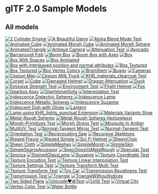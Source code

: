 # glTF 2.0 Sample Models

## All models

[![2 Cylinder Engine](.%2F2.0%2F2CylinderEngine%2Fscreenshot%2Fscreenshot-x150.png)](.%2F2.0%2F2CylinderEngine%2FREADME.md)
[![A Beautiful Game](.%2F2.0%2FABeautifulGame%2Fscreenshot%2Fscreenshot-x150.jpg)](.%2F2.0%2FABeautifulGame%2FREADME.md)
[![Alpha Blend Mode Test](.%2F2.0%2FAlphaBlendModeTest%2Fscreenshot%2Fscreenshot-x150.png)](.%2F2.0%2FAlphaBlendModeTest%2FREADME.md)
[![Animated Cube](.%2F2.0%2FAnimatedCube%2Fscreenshot%2Fscreenshot.gif)](.%2F2.0%2FAnimatedCube%2FREADME.md)
[![Animated Morph Cube](.%2F2.0%2FAnimatedMorphCube%2Fscreenshot%2Fscreenshot.gif)](.%2F2.0%2FAnimatedMorphCube%2FREADME.md)
[![Animated Morph Sphere](.%2F2.0%2FAnimatedMorphSphere%2Fscreenshot%2Fscreenshot.gif)](.%2F2.0%2FAnimatedMorphSphere%2FREADME.md)
[![AnimatedTriangle](.%2F2.0%2FAnimatedTriangle%2Fscreenshot%2Fscreenshot.gif)](.%2F2.0%2FAnimatedTriangle%2FREADME.md)
[![Antique Camera ](.%2F2.0%2FAntiqueCamera%2Fscreenshot%2Fscreenshot-x150.png)](.%2F2.0%2FAntiqueCamera%2FREADME.md)
[![Attenuation Test](.%2F2.0%2FAttenuationTest%2Fscreenshot%2Fscreenshot-x150.jpg)](.%2F2.0%2FAttenuationTest%2FREADME.md)
[![Avocado](.%2F2.0%2FAvocado%2Fscreenshot%2Fscreenshot-x150.jpg)](.%2F2.0%2FAvocado%2FREADME.md)
[![Barramundi Fish](.%2F2.0%2FBarramundiFish%2Fscreenshot%2Fscreenshot-x150.jpg)](.%2F2.0%2FBarramundiFish%2FREADME.md)
[![Boom Box](.%2F2.0%2FBoomBox%2Fscreenshot%2Fscreenshot-x150.jpg)](.%2F2.0%2FBoomBox%2FREADME.md)
[![Boom Box with Axes](.%2F2.0%2FBoomBoxWithAxes%2Fscreenshot%2Fscreenshot-x150.jpg)](.%2F2.0%2FBoomBoxWithAxes%2FREADME.md)
[![Box](.%2F2.0%2FBox%2Fscreenshot%2Fscreenshot-x150.png)](.%2F2.0%2FBox%2FREADME.md)
[![Box With Spaces](.%2F2.0%2FBox%20With%20Spaces%2Fscreenshot%2Fscreenshot-x150.png)](.%2F2.0%2FBox%20With%20Spaces%2FREADME.md)
[![Box Animated](.%2F2.0%2FBoxAnimated%2Fscreenshot%2Fscreenshot.gif)](.%2F2.0%2FBoxAnimated%2FREADME.md)
[![Box with interleaved position and normal attributes](.%2F2.0%2FBoxInterleaved%2Fscreenshot%2Fscreenshot-x150.png)](.%2F2.0%2FBoxInterleaved%2FREADME.md)
[![Box Textured](.%2F2.0%2FBoxTextured%2Fscreenshot%2Fscreenshot-x150.png)](.%2F2.0%2FBoxTextured%2FREADME.md)
[![Box Textured](.%2F2.0%2FBoxTexturedNonPowerOfTwo%2Fscreenshot%2Fscreenshot-x150.png)](.%2F2.0%2FBoxTexturedNonPowerOfTwo%2FREADME.md)
[![Box Vertex Colors](.%2F2.0%2FBoxVertexColors%2Fscreenshot%2Fscreenshot-x150.png)](.%2F2.0%2FBoxVertexColors%2FREADME.md)
[![BrainStem](.%2F2.0%2FBrainStem%2Fscreenshot%2Fscreenshot.gif)](.%2F2.0%2FBrainStem%2FREADME.md)
[![Buggy](.%2F2.0%2FBuggy%2Fscreenshot%2Fscreenshot-x150.png)](.%2F2.0%2FBuggy%2FREADME.md)
[![Cameras](.%2F2.0%2FCameras%2Fscreenshot%2Fscreenshot-x150.png)](.%2F2.0%2FCameras%2FREADME.md)
[![Cesium Man](.%2F2.0%2FCesiumMan%2Fscreenshot%2Fscreenshot.gif)](.%2F2.0%2FCesiumMan%2FREADME.md)
[![Cesium Milk Truck](.%2F2.0%2FCesiumMilkTruck%2Fscreenshot%2Fscreenshot.gif)](.%2F2.0%2FCesiumMilkTruck%2FREADME.md)
[![KHR_materials_clearcoat Test](.%2F2.0%2FClearCoatTest%2Fscreenshot%2Fscreenshot-x150.jpg)](.%2F2.0%2FClearCoatTest%2FREADME.md)
[![Corset](.%2F2.0%2FCorset%2Fscreenshot%2Fscreenshot-x150.jpg)](.%2F2.0%2FCorset%2FREADME.md)
[![Cube](.%2F2.0%2FCube%2Fscreenshot%2Fscreenshot-x150.jpg)](.%2F2.0%2FCube%2FREADME.md)
[![Damaged Helmet](.%2F2.0%2FDamagedHelmet%2Fscreenshot%2Fscreenshot-x150.png)](.%2F2.0%2FDamagedHelmet%2FREADME.md)
[![Dragon Attenuation](.%2F2.0%2FDragonAttenuation%2Fscreenshot%2Fscreenshot-x150.jpg)](.%2F2.0%2FDragonAttenuation%2FREADME.md)
[![Duck](.%2F2.0%2FDuck%2Fscreenshot%2Fscreenshot-x150.png)](.%2F2.0%2FDuck%2FREADME.md)
[![Emissive Strength Test](.%2F2.0%2FEmissiveStrengthTest%2Fscreenshot%2Fscreenshot-x150.jpg)](.%2F2.0%2FEmissiveStrengthTest%2FREADME.md)
[![Environment Test](.%2F2.0%2FEnvironmentTest%2Fscreenshot%2Fscreenshot-x150.jpg)](.%2F2.0%2FEnvironmentTest%2FREADME.md)
[![Flight Helmet](.%2F2.0%2FFlightHelmet%2Fscreenshot%2Fscreenshot-x150.jpg)](.%2F2.0%2FFlightHelmet%2FREADME.md)
[![Fox](.%2F2.0%2FFox%2Fscreenshot%2Fscreenshot-x150.jpg)](.%2F2.0%2FFox%2FREADME.md)
[![Gearbox Assy](.%2F2.0%2FGearboxAssy%2Fscreenshot%2Fscreenshot-x150.png)](.%2F2.0%2FGearboxAssy%2FREADME.md)
[![GlamVelvetSofa](.%2F2.0%2FGlamVelvetSofa%2Fscreenshot%2Fscreenshot-x150.jpg)](.%2F2.0%2FGlamVelvetSofa%2FREADME.md)
[![Interpolation Test](.%2F2.0%2FInterpolationTest%2Fscreenshot%2Fscreenshot.gif)](.%2F2.0%2FInterpolationTest%2FREADME.md)
[![Iridescence Dielectric Spheres](.%2F2.0%2FIridescenceDielectricSpheres%2Fscreenshot%2Fscreenshot-x150.jpg)](.%2F2.0%2FIridescenceDielectricSpheres%2FREADME.md)
[![Iridescence Lamp](.%2F2.0%2FIridescenceLamp%2Fscreenshot%2Fscreenshot-x150.jpg)](.%2F2.0%2FIridescenceLamp%2FREADME.md)
[![Iridescence Metallic Spheres](.%2F2.0%2FIridescenceMetallicSpheres%2Fscreenshot%2Fscreenshot-x150.jpg)](.%2F2.0%2FIridescenceMetallicSpheres%2FREADME.md)
[![Iridescence Suzanne](.%2F2.0%2FIridescenceSuzanne%2Fscreenshot%2Fscreenshot-x150.jpg)](.%2F2.0%2FIridescenceSuzanne%2FREADME.md)
[![Iridescent Dish with Olives](.%2F2.0%2FIridescentDishWithOlives%2Fscreenshot%2Fscreenshot-x150.jpg)](.%2F2.0%2FIridescentDishWithOlives%2FREADME.md)
[![Lantern](.%2F2.0%2FLantern%2Fscreenshot%2Fscreenshot-x150.jpg)](.%2F2.0%2FLantern%2FREADME.md)
[![Lamp using KHR_lights_punctual Extension](.%2F2.0%2FLightsPunctualLamp%2Fscreenshot%2Fscreenshot-x150.png)](.%2F2.0%2FLightsPunctualLamp%2FREADME.md)
[![Materials Variants Shoe](.%2F2.0%2FMaterialsVariantsShoe%2Fscreenshot%2Fscreenshot-x150.jpg)](.%2F2.0%2FMaterialsVariantsShoe%2FREADME.md)
[![Metal-Rough Spheres](.%2F2.0%2FMetalRoughSpheres%2Fscreenshot%2Fscreenshot-x150.png)](.%2F2.0%2FMetalRoughSpheres%2FREADME.md)
[![Metal-Rough Spheres (textureless)](.%2F2.0%2FMetalRoughSpheresNoTextures%2Fscreenshot%2Fscreenshot-x150.png)](.%2F2.0%2FMetalRoughSpheresNoTextures%2FREADME.md)
[![Morph-Primitives Test](.%2F2.0%2FMorphPrimitivesTest%2Fscreenshot%2Fscreenshot-x150.jpg)](.%2F2.0%2FMorphPrimitivesTest%2FREADME.md)
[![Morph Stress Test](.%2F2.0%2FMorphStressTest%2Fscreenshot%2Fscreenshot-x150.jpg)](.%2F2.0%2FMorphStressTest%2FREADME.md)
[![Mosquito In Amber](.%2F2.0%2FMosquitoInAmber%2Fscreenshot%2Fscreenshot-x150.jpg)](.%2F2.0%2FMosquitoInAmber%2FREADME.md)
[![MultiUV Test](.%2F2.0%2FMultiUVTest%2Fscreenshot%2Fscreenshot-x150.jpg)](.%2F2.0%2FMultiUVTest%2FREADME.md)
[![Normal-Tangent Mirror Test](.%2F2.0%2FNormalTangentMirrorTest%2Fscreenshot%2Fscreenshot-x150.png)](.%2F2.0%2FNormalTangentMirrorTest%2FREADME.md)
[![Normal-Tangent Test](.%2F2.0%2FNormalTangentTest%2Fscreenshot%2Fscreenshot-x150.png)](.%2F2.0%2FNormalTangentTest%2FREADME.md)
[![Orientation Test](.%2F2.0%2FOrientationTest%2Fscreenshot%2Fscreenshot-x150.png)](.%2F2.0%2FOrientationTest%2FREADME.md)
[![Reciprocating Saw](.%2F2.0%2FReciprocatingSaw%2Fscreenshot%2Fscreenshot-x150.png)](.%2F2.0%2FReciprocatingSaw%2FREADME.md)
[![Recursive Skeletons](.%2F2.0%2FRecursiveSkeletons%2Fscreenshot%2Fscreenshot-x150.jpg)](.%2F2.0%2FRecursiveSkeletons%2FREADME.md)
[![Rigged Figure](.%2F2.0%2FRiggedFigure%2Fscreenshot%2Fscreenshot.gif)](.%2F2.0%2FRiggedFigure%2FREADME.md)
[![Rigged Simple](.%2F2.0%2FRiggedSimple%2Fscreenshot%2Fscreenshot.gif)](.%2F2.0%2FRiggedSimple%2FREADME.md)
[![Sci Fi Helmet](.%2F2.0%2FSciFiHelmet%2Fscreenshot%2Fscreenshot-x150.jpg)](.%2F2.0%2FSciFiHelmet%2FREADME.md)
[![SheenChair](.%2F2.0%2FSheenChair%2Fscreenshot%2Fscreenshot-x150.jpg)](.%2F2.0%2FSheenChair%2FREADME.md)
[![Sheen Cloth](.%2F2.0%2FSheenCloth%2Fscreenshot%2Fscreenshot-x150.jpg)](.%2F2.0%2FSheenCloth%2FREADME.md)
[![SimpleMeshes](.%2F2.0%2FSimpleMeshes%2Fscreenshot%2Fscreenshot-x150.png)](.%2F2.0%2FSimpleMeshes%2FREADME.md)
[![SimpleMorph](.%2F2.0%2FSimpleMorph%2Fscreenshot%2Fscreenshot-x150.png)](.%2F2.0%2FSimpleMorph%2FREADME.md)
[![SimpleSkin](.%2F2.0%2FSimpleSkin%2Fscreenshot%2Fscreenshot.gif)](.%2F2.0%2FSimpleSkin%2FREADME.md)
[![SimpleSparseAccessor](.%2F2.0%2FSimpleSparseAccessor%2Fscreenshot%2Fscreenshot-x150.png)](.%2F2.0%2FSimpleSparseAccessor%2FREADME.md)
[![SpecGlossVsMetalRough](.%2F2.0%2FSpecGlossVsMetalRough%2Fscreenshot%2Fscreenshot-x150.jpg)](.%2F2.0%2FSpecGlossVsMetalRough%2FREADME.md)
[![Specular Test](.%2F2.0%2FSpecularTest%2Fscreenshot%2Fscreenshot-x150.jpg)](.%2F2.0%2FSpecularTest%2FREADME.md)
[![Sponza](.%2F2.0%2FSponza%2Fscreenshot%2Fscreenshot-x150.jpg)](.%2F2.0%2FSponza%2FREADME.md)
[![StainedGlassLamp](.%2F2.0%2FStainedGlassLamp%2Fscreenshot%2Fscreenshot-x150.jpg)](.%2F2.0%2FStainedGlassLamp%2FREADME.md)
[![Suzanne](.%2F2.0%2FSuzanne%2Fscreenshot%2Fscreenshot-x150.jpg)](.%2F2.0%2FSuzanne%2FREADME.md)
[![Texture Coordinate Test](.%2F2.0%2FTextureCoordinateTest%2Fscreenshot%2Fscreenshot-x150.png)](.%2F2.0%2FTextureCoordinateTest%2FREADME.md)
[![Texture Encoding Test](.%2F2.0%2FTextureEncodingTest%2Fscreenshot%2Fscreenshot-x150.png)](.%2F2.0%2FTextureEncodingTest%2FREADME.md)
[![Texture Linear Interpolation Test](.%2F2.0%2FTextureLinearInterpolationTest%2Fscreenshot%2Fscreenshot-x150.png)](.%2F2.0%2FTextureLinearInterpolationTest%2FREADME.md)
[![Texture Settings Test](.%2F2.0%2FTextureSettingsTest%2Fscreenshot%2Fscreenshot-x150.png)](.%2F2.0%2FTextureSettingsTest%2FREADME.md)
[![Texture Transform Multi Test](.%2F2.0%2FTextureTransformMultiTest%2Fscreenshot%2Fscreenshot-x150.jpg)](.%2F2.0%2FTextureTransformMultiTest%2FREADME.md)
[![Texture Transform Test](.%2F2.0%2FTextureTransformTest%2Fscreenshot%2Fscreenshot-x150.jpg)](.%2F2.0%2FTextureTransformTest%2FREADME.md)
[![Toy Car](.%2F2.0%2FToyCar%2Fscreenshot%2Fscreenshot-x150.jpg)](.%2F2.0%2FToyCar%2FREADME.md)
[![Transmission Roughness Test](.%2F2.0%2FTransmissionRoughnessTest%2Fscreenshot%2Fscreenshot-x150.jpg)](.%2F2.0%2FTransmissionRoughnessTest%2FREADME.md)
[![Transmission Test](.%2F2.0%2FTransmissionTest%2Fscreenshot%2Fscreenshot-x150.jpg)](.%2F2.0%2FTransmissionTest%2FREADME.md)
[![Triangle](.%2F2.0%2FTriangle%2Fscreenshot%2Fscreenshot-x150.png)](.%2F2.0%2FTriangle%2FREADME.md)
[![TriangleWithoutIndices](.%2F2.0%2FTriangleWithoutIndices%2Fscreenshot%2Fscreenshot-x150.png)](.%2F2.0%2FTriangleWithoutIndices%2FREADME.md)
[![Two Sided Plane](.%2F2.0%2FTwoSidedPlane%2Fscreenshot%2Fscreenshot-x150.jpg)](.%2F2.0%2FTwoSidedPlane%2FREADME.md)
[![Unicode❤♻Test](.%2F2.0%2FUnicode%E2%9D%A4%E2%99%BBTest%2Fscreenshot%2Fscreenshot-x150.png)](.%2F2.0%2FUnicode%E2%9D%A4%E2%99%BBTest%2FREADME.md)
[![Unlit Test](.%2F2.0%2FUnlitTest%2Fscreenshot%2Fscreenshot-x150.png)](.%2F2.0%2FUnlitTest%2FREADME.md)
[![Virtual City](.%2F2.0%2FVC%2Fscreenshot%2Fscreenshot.gif)](.%2F2.0%2FVC%2FREADME.md)
[![Vertex Color Test](.%2F2.0%2FVertexColorTest%2Fscreenshot%2Fscreenshot-x150.png)](.%2F2.0%2FVertexColorTest%2FREADME.md)
[![Water Bottle](.%2F2.0%2FWaterBottle%2Fscreenshot%2Fscreenshot-x150.jpg)](.%2F2.0%2FWaterBottle%2FREADME.md)
